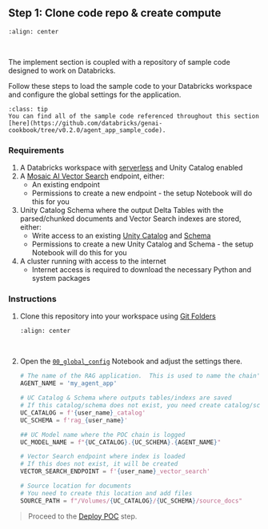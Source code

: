 ## **Step 1:** Clone code repo & create compute

```{image} ../images/5-hands-on/workflow_poc.png
:align: center
```
<br/>

The implement section is coupled with a repository of sample code designed to work on Databricks. 

Follow these steps to load the sample code to your Databricks workspace and configure the global settings for the application.

```{admonition} [Code Repository](https://github.com/databricks/genai-cookbook/tree/v0.2.0/agent_app_sample_code)
:class: tip
You can find all of the sample code referenced throughout this section [here](https://github.com/databricks/genai-cookbook/tree/v0.2.0/agent_app_sample_code).
```


### **Requirements**

1. A Databricks workspace with [serverless](https://docs.databricks.com/en/admin/workspace-settings/serverless.html) and Unity Catalog enabled
2. A [Mosaic AI Vector Search](https://docs.databricks.com/en/generative-ai/vector-search.html) endpoint, either:
    - An existing endpoint
    - Permissions to create a new endpoint - the setup Notebook will do this for you
3. Unity Catalog Schema where the output Delta Tables with the parsed/chunked documents and Vector Search indexes are stored, either:
    - Write access to an existing [Unity Catalog](https://docs.databricks.com/en/data-governance/unity-catalog/index.html) and [Schema](https://docs.databricks.com/en/data-governance/unity-catalog/index.html#the-unity-catalog-object-model) 
    - Permissions to create a new Unity Catalog and Schema - the setup Notebook will do this for you
4. A cluster running with access to the internet
    - Internet access is required to download the necessary Python and system packages 

### **Instructions**

1. Clone this repository into your workspace using [Git Folders](https://docs.databricks.com/en/repos/repos-setup.html)


    ```{image} ../images/5-hands-on/clone_repo.gif
    :align: center
    ```
<br/>

2. Open the [`00_global_config`](https://github.com/databricks/genai-cookbook/blob/v0.2.0/agent_app_sample_code/00_global_config.py) Notebook and adjust the settings there.

    ```python
    # The name of the RAG application.  This is used to name the chain's UC model and prepended to the output Delta Tables + Vector Indexes
    AGENT_NAME = 'my_agent_app'

    # UC Catalog & Schema where outputs tables/indexs are saved
    # If this catalog/schema does not exist, you need create catalog/schema permissions.
    UC_CATALOG = f'{user_name}_catalog'
    UC_SCHEMA = f'rag_{user_name}'

    ## UC Model name where the POC chain is logged
    UC_MODEL_NAME = f"{UC_CATALOG}.{UC_SCHEMA}.{AGENT_NAME}"

    # Vector Search endpoint where index is loaded
    # If this does not exist, it will be created
    VECTOR_SEARCH_ENDPOINT = f'{user_name}_vector_search'

    # Source location for documents
    # You need to create this location and add files
    SOURCE_PATH = f"/Volumes/{UC_CATALOG}/{UC_SCHEMA}/source_docs"
    ```

> Proceed to the [Deploy POC](./5-hands-on-build-poc.md) step.
